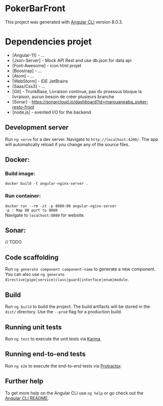 # PokerBarFront

This project was generated with [Angular CLI](https://github.com/angular/angular-cli) version 8.0.3.

# Dependencies projet

* [Angular-11] - ...
* [Json-Server] - Mock API Rest and use db.json for data api
* [Font-Awesome] - icon html projet
* [Boostrap] - ...
* [Atom] - ...
* [WebStorm] - IDE JetBrains
* [Saas/Css3] - ...
* [Git] - TrunkBase, Livraison continue, pas du proessus bloque la livraison, aucun besoin de créer plusieurs branche
* [Sonar] - https://sonarcloud.io/dashboard?id=marouaneaba_poker-resto-front
* [node.js] - evented I/O for the backend

## Development server

Run `ng serve` for a dev server. Navigate to `http://localhost:4200/`. The app will automatically reload if you change any of the source files.

## Docker:

### Build  image:
`docker build -t angular-nginx-server . `  

### Run container:
`docker run --rm -it -p 8080:80 angular-nginx-server ` <br/>
`-p : Map 80 port to 8080` <br/>
Navigate to `localhost:8080` for website.

## Sonar:

// TODO

## Code scaffolding

Run `ng generate component component-name` to generate a new component. You can also use `ng generate directive|pipe|service|class|guard|interface|enum|module`.

## Build

Run `ng build` to build the project. The build artifacts will be stored in the `dist/` directory. Use the `--prod` flag for a production build.

## Running unit tests

Run `ng test` to execute the unit tests via [Karma](https://karma-runner.github.io).

## Running end-to-end tests

Run `ng e2e` to execute the end-to-end tests via [Protractor](http://www.protractortest.org/).

## Further help

To get more help on the Angular CLI use `ng help` or go check out the [Angular CLI README](https://github.com/angular/angular-cli/blob/master/README.md).
